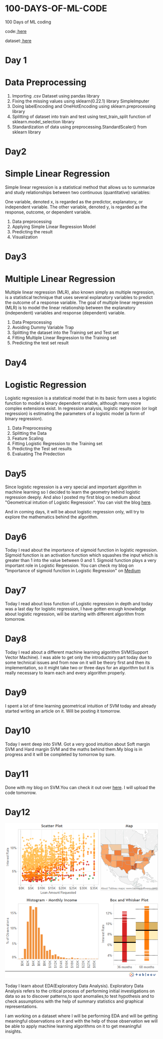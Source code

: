 # 100-DAYS-OF-ML-CODE
100 Days of ML coding

code:[ here](https://github.com/Piyush11101/100-DAYS-OF-ML-CODE/tree/master/Code)

dataset:[ here ](https://github.com/Piyush11101/100-DAYS-OF-ML-CODE/tree/master/Datasets)

# Day 1
# Data Preprocessing
1) Importing .csv Dataset using pandas library
2) Fixing the missing values using sklearn(0.22.1) library SimpleImputer
3) Doing labelEncoding and OneHotEncoding using sklearn.preprocessing library
4) Splitting of dataset into train and test using test_train_split function of sklearn.model_selection library
5) Standardization of data using preprocessing.StandardScaler() from sklearn library

# Day2
# Simple Linear Regression

Simple linear regression is a statistical method that allows us to summarize and study relationships between two continuous (quantitative) variables:

One variable, denoted x, is regarded as the predictor, explanatory, or independent variable.
The other variable, denoted y, is regarded as the response, outcome, or dependent variable.

1) Data preprocessing
2) Applying Simple Linear Regression Model
3) Predicting the result
4) Visualization

# Day3
# Multiple Linear Regression

Multiple linear regression (MLR), also known simply as multiple regression, is a statistical technique that uses several explanatory variables to predict the outcome of a response variable. The goal of multiple linear regression (MLR) is to model the linear relationship between the explanatory (independent) variables and response (dependent) variable.

1) Data Preprocessing
2) Avoiding Dummy Variable Trap
3) Splitting the dataset into the Training set and Test set
4) Fitting Multiple Linear Regression to the Training set
5) Predicting the test set result

# Day4
# Logistic Regression

Logistic regression is a statistical model that in its basic form uses a logistic function to model a binary dependent variable, although many more complex extensions exist. In regression analysis, logistic regression (or logit regression) is estimating the parameters of a logistic model (a form of binary regression).

1) Data Preprocessing
2) Splitting the Data
3) Feature Scaling
4) Fitting Logistic Regression to the Training set
5) Predicting the Test set results
6) Evaluating The Predection

# Day5
Since logistic regression is a very special and important algorithm in machine learning so I decided to learn the geometry behind logistic regression deeply. And also I posted my first blog on medium about "Geometrical intution of Logistic Regression". You can visit the blog [here](https://medium.com/@piyushgarguno/understanding-of-logistic-regression-with-geometrical-intuition-part-i-9ec7ec8162b5?sk=6a84a9bd3237758a60b85fcf8870ef57).

And in coming days, it will be about logistic regression only, will try to explore the mathematics behind the algorithm.

# Day6
Today I read about the importance of sigmoid function in logistic regression. Sigmoid function is an activation function which squashes the input which is greater than 1 into the value between 0 and 1. Sigmoid function plays a very important role in Logistic Regression. You can check my blog on "Importance of sigmoid function in Logistic Regression" on [Medium](https://medium.com/@piyushgarguno/importance-of-sigmoid-activation-function-in-the-logistic-regression-model-284345e5f8dc)

# Day7
Today I read about loss function of Logistic regression in depth and today was a last day for logistic regression, I have gotten enough knowledge about logistic regression, will be starting with different algorithm from tomorrow.

# Day8
Today I read about a different machine learning algorithm SVM(Support Vector Machine). I was able to get only the introductory part today due to some technical issues and from now on it will be theory first and then its implementation, so it might take two or three days for an algorithm but it is really necessary to learn each and every algorithm properly.

# Day9
I spent a lot of time learning geometrical intuition of SVM today and already started writing an article on it. Will be posting it tomorrow. 

# Day10
Today I went deep into SVM. Got a very good intuition about Soft margin SVM and Hard margin SVM and the maths behind them.My blog is in progress and it will be completed by tomorrow by sure.

# Day11
Done with my blog on SVM.You can check it out over [here](https://medium.com/@piyushgarguno/a-mathematical-view-of-svm-support-vector-machine-a8d0775e058b?sk=45f343d75ac385ee819bd28a3df97552). I will upload the code tomorrow.

# Day12
![](Images/EDA.png)

Today I learn about EDA(Exploratory Data Analysis). Exploratory Data Analysis refers to the critical process of performing initial investigations on data so as to discover patterns,to spot anomalies,to test hypothesis and to check assumptions with the help of summary statistics and graphical representations.

I am working on a dataset where I will be performing EDA and will be getting meaningful observations on it and with the help of those observation we will be able to apply machine learning algorithms on it to get meaningful insights.
